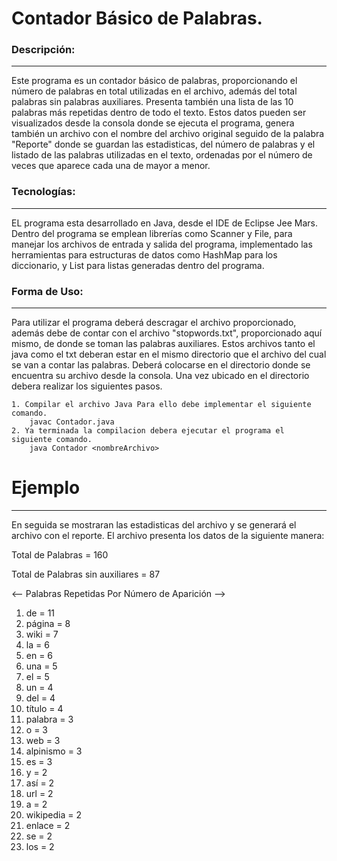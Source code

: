 # Contador Básico de Palabras.
### Descripción:
---
Este programa es un contador básico de palabras, proporcionando el número de palabras en total utilizadas en el archivo, además del total palabras sin palabras auxiliares. Presenta también una lista de las 10 palabras más repetidas dentro de todo el texto. Estos datos pueden ser visualizados desde la consola donde se ejecuta el programa, genera también un archivo con el nombre del archivo original seguido de la palabra "Reporte" donde se guardan las estadisticas, del número de palabras y el listado de las palabras utilizadas en el texto, ordenadas por el número de veces que aparece cada una de mayor a menor.

### Tecnologías:
---
EL programa esta desarrollado en Java, desde el IDE de Eclipse Jee Mars. Dentro del programa se emplean librerías como Scanner y File, para manejar los archivos de entrada y salida del programa, implementado las herramientas para estructuras de datos como HashMap para los diccionario, y List para listas generadas dentro del programa.
	
### Forma de Uso:
---
Para utilizar el programa deberá descragar el archivo proporcionado, además debe de contar con el archivo "stopwords.txt", proporcionado aquí mismo, de donde se toman las palabras auxiliares. Estos archivos tanto el java como el txt deberan estar en el mismo directorio que el archivo del cual se van a contar las palabras.
Deberá colocarse en el directorio donde se encuentra su archivo desde la consola. Una vez ubicado en el directorio debera realizar los siguientes pasos.

	1. Compilar el archivo Java Para ello debe implementar el siguiente comando.
		javac Contador.java
    2. Ya terminada la compilacion debera ejecutar el programa el siguiente comando.
		java Contador <nombreArchivo>

# Ejemplo
---
En seguida se mostraran las estadisticas del archivo y se generará el archivo con el reporte. El archivo presenta los datos de la siguiente manera:

Total de Palabras = 160

Total de Palabras sin auxiliares = 87

<-- Palabras Repetidas Por Número de Aparición -->


1. de = 11
2. página = 8
3. wiki = 7
4. la = 6
5. en = 6
6. una = 5
7. el = 5
8. un = 4
9. del = 4
10. título = 4
11. palabra = 3
12. o = 3
13. web = 3
14. alpinismo = 3
15. es = 3
16. y = 2
17. así = 2
18. url = 2
19. a = 2
20. wikipedia = 2
21. enlace = 2
22. se = 2
23. los = 2
